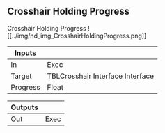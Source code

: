 ## Crosshair Holding Progress
Crosshair Holding Progress
![[../img/nd_img_CrosshairHoldingProgress.png]]

|Inputs||
|--|--|
| In | Exec |
| Target | TBLCrosshair Interface Interface |
| Progress | Float |

|Outputs||
|--|--|
| Out | Exec |
